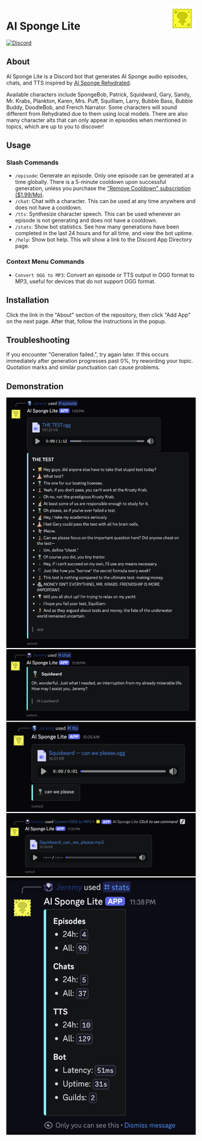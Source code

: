 <img src="img/Logo.gif" alt="Logo" title="Logo" align="right" width="72" height="72" />

# AI Sponge Lite

[![Discord](https://img.shields.io/discord/1289760166891225088?style=for-the-badge&logo=discord&logoColor=ffffff&label=Support&color=5865F2)](https://discord.gg/4qXZXZF3Vs)

## About

AI Sponge Lite is a Discord bot that generates AI Sponge audio episodes, chats, and TTS inspired by 
[AI Sponge Rehydrated](https://aisponge.riskivr.com/).

Available characters include SpongeBob, Patrick, Squidward, Gary, Sandy, Mr. Krabs, Plankton, Karen, Mrs. Puff, 
Squilliam, Larry, Bubble Bass, Bubble Buddy, DoodleBob, and French Narrator. Some characters will sound different from 
Rehydrated due to them using local models. There are also many character alts that can only appear in episodes when 
mentioned in topics, which are up to you to discover!

## Usage

### Slash Commands

- `/episode`: Generate an episode. Only one episode can be generated at a time globally. There is a 5-minute cooldown
  upon successful generation, unless you purchase the
  ["Remove Cooldown" subscription ($1.99/Mo)](https://discord.com/discovery/applications/1254296070599610469/store/1343274119084638239).
- `/chat`: Chat with a character. This can be used at any time anywhere and does not have a cooldown.
- `/tts`: Synthesize character speech. This can be used whenever an episode is not generating and does not have a
  cooldown.
- `/stats`: Show bot statistics. See how many generations have been completed in the last 24 hours and for all
  time, and view the bot uptime.
- `/help`: Show bot help. This will show a link to the Discord App Directory page.

### Context Menu Commands

- `Convert OGG to MP3`: Convert an episode or TTS output in OGG format to MP3, useful for devices that do not support
  OGG format.

## Installation

Click the link in the "About" section of the repository, then click "Add App" on the next page. After that, follow the
instructions in the popup.

## Troubleshooting

If you encounter "Generation failed.", try again later. If this occurs immediately after generation progresses past 0%, 
try rewording your topic. Quotation marks and similar punctuation can cause problems.

## Demonstration

![Episode](img/episode.png)
![Chat](img/chat.png)
![TTS](img/tts.png)
![Convert](img/convert.png)
![Stats](img/stats.png)
